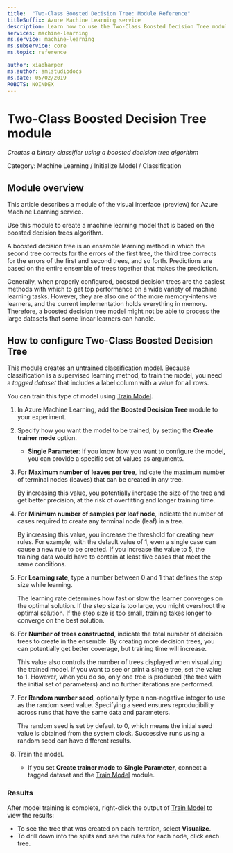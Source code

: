```yaml
---
title:  "Two-Class Boosted Decision Tree: Module Reference"
titleSuffix: Azure Machine Learning service
description: Learn how to use the Two-Class Boosted Decision Tree module in Azure Machine Learning service to create a machine learning model that is based on the boosted decision trees algorithm. 
services: machine-learning
ms.service: machine-learning
ms.subservice: core
ms.topic: reference

author: xiaoharper
ms.author: amlstudiodocs
ms.date: 05/02/2019
ROBOTS: NOINDEX
---
```

# Two-Class Boosted Decision Tree module

*Creates a binary classifier using a boosted decision tree algorithm*  
  
 Category: Machine Learning / Initialize Model / Classification
  
## Module overview  

This article describes a module of the visual interface (preview) for Azure Machine Learning service.

Use this module to create a machine learning model that is based on the boosted decision trees algorithm. 

A boosted decision tree is an ensemble learning method in which the second tree corrects for the errors of the first tree, the third tree corrects for the errors of the first and second trees, and so forth.  Predictions are based on the entire ensemble of trees together that makes the prediction.
  
Generally, when properly configured, boosted decision trees are the easiest methods with which to get top performance on a wide variety of machine learning tasks. However, they are also one of the more memory-intensive learners, and the current implementation holds everything in memory. Therefore, a boosted decision tree model might not be able to process the large datasets that some linear learners can handle.
  



## How to configure Two-Class Boosted Decision Tree

This module creates an untrained classification model. Because classification is a supervised learning method, to train the model, you need a *tagged dataset* that includes a label column with a value for all rows.

You can train this type of model using [Train Model](././train-model.md). 

1.  In Azure Machine Learning, add the **Boosted Decision Tree** module to your experiment.
  
2.  Specify how you want the model to be trained, by setting the **Create trainer mode** option.
  
    + **Single Parameter**: If you know how you want to configure the model, you can provide a specific set of values as arguments.
  
  
3.  For **Maximum number of leaves per tree**, indicate the maximum number of terminal nodes (leaves) that can be created in any tree.
  
     By increasing this value, you potentially increase the size of the tree and get better precision, at the risk of overfitting and longer training time.
  
4.  For **Minimum number of samples per leaf node**, indicate the number of cases required to create any terminal node (leaf) in a tree.  
  
     By increasing this value, you increase the threshold for creating new rules. For example, with the default value of 1, even a single case can cause a new rule to be created. If you increase the value to 5, the training data would have to contain at least five cases that meet the same conditions.
  
5.  For **Learning rate**, type a number between 0 and 1 that defines the step size while learning.  
  
     The learning rate determines how fast or slow the learner converges on the optimal solution. If the step size is too large, you might overshoot the optimal solution. If the step size is too small, training takes longer to converge on the best solution.
  
6.  For **Number of trees constructed**, indicate the total number of decision trees to create in the ensemble. By creating more decision trees, you can potentially get better coverage, but training time will increase.
  
     This value also controls the number of trees displayed when visualizing the trained model. if you want to see or print a single tree, set the value to 1. However, when you do so, only one tree is produced (the tree with the initial set of parameters) and no further iterations are performed.
  
7.  For **Random number seed**, optionally type a non-negative integer to use as the random seed value. Specifying a seed ensures reproducibility across runs that have the same data and parameters.  
  
     The random seed is set by default to 0, which means the initial seed value is obtained from the system clock.  Successive runs using a random seed can have different results.
  

9. Train the model.
  
    + If you set **Create trainer mode** to **Single Parameter**, connect a tagged dataset and the [Train Model](./train-model.md) module.  
  
   
### Results

After model training is complete, right-click the output of [Train Model](./train-model.md) to view the results:

+ To see the tree that was created on each iteration, select **Visualize**. 
+ To drill down into the splits and see the rules for each node, click each tree.